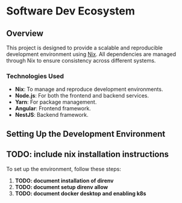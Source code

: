 # Software Dev Ecosystem

## Overview

This project is designed to provide a scalable and reproducible development environment using [Nix](https://nixos.org/). All dependencies are managed through Nix to ensure consistency across different systems.

### Technologies Used
- **Nix**: To manage and reproduce development environments.
- **Node.js**: For both the frontend and backend services.
- **Yarn**: For package management.
- **Angular**: Frontend framework.
- **NestJS**: Backend framework.

## Setting Up the Development Environment

## TODO: include nix installation instructions

To set up the environment, follow these steps:

1. **TODO: document installation of direnv**
2. **TODO: document setup direnv allow**
3. **TODO: document docker desktop and enabling k8s**

